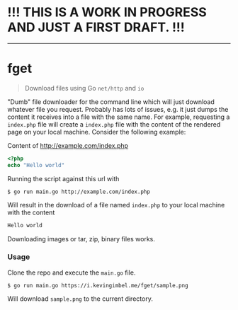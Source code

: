 # !!! THIS IS A WORK IN PROGRESS AND JUST A FIRST DRAFT. !!!


---

# fget
> Download files using Go `net/http` and `io`

"Dumb" file downloader for the command line which will just download whatever
file you request. Probably has lots of issues, e.g. it just dumps the content it receives into a file with the same name. For example, requesting a `index.php` file will create a `index.php` file with the content of the rendered page on your local machine. Consider the following example: 

Content of http://example.com/index.php 
```php
<?php
echo "Hello world"
```
Running the script against this url with 
``` 
$ go run main.go http://example.com/index.php 
```

Will result in the download of a file named `index.php` to your local machine with the content

```txt
Hello world
```

Downloading images or tar, zip, binary files works. 

### Usage

Clone the repo and execute the `main.go` file.

```
$ go run main.go https://i.kevingimbel.me/fget/sample.png
```

Will download `sample.png` to the current directory.
